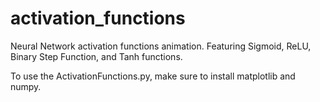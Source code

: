# activation_functions
Neural Network activation functions animation. Featuring Sigmoid, ReLU, Binary Step Function, and Tanh functions. 

To use the ActivationFunctions.py, make sure to install matplotlib and numpy.

